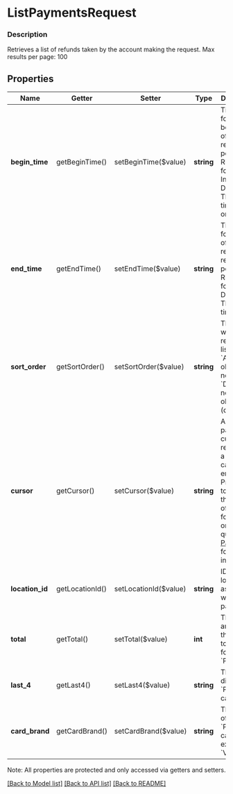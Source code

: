 # ListPaymentsRequest

### Description

Retrieves a list of refunds taken by the account making the request.  Max results per page: 100

## Properties
Name | Getter | Setter | Type | Description | Notes
------------ | ------------- | ------------- | ------------- | ------------- | -------------
**begin_time** | getBeginTime() | setBeginTime($value) | **string** | Timestamp for the beginning of the reporting period, in RFC 3339 format. Inclusive. Default: The current time minus one year. | [optional] 
**end_time** | getEndTime() | setEndTime($value) | **string** | Timestamp for the end of the requested reporting period, in RFC 3339 format.  Default: The current time. | [optional] 
**sort_order** | getSortOrder() | setSortOrder($value) | **string** | The order in which results are listed. - &#x60;ASC&#x60; - oldest to newest - &#x60;DESC&#x60; - newest to oldest (default). | [optional] 
**cursor** | getCursor() | setCursor($value) | **string** | A pagination cursor returned by a previous call to this endpoint. Provide this to retrieve the next set of results for the original query.  See [Pagination](https://developer.squareup.com/docs/basics/api101/pagination) for more information. | [optional] 
**location_id** | getLocationId() | setLocationId($value) | **string** | ID of location associated with payment | [optional] 
**total** | getTotal() | setTotal($value) | **int** | The exact amount in the total_money for a &#x60;Payment&#x60;. | [optional] 
**last_4** | getLast4() | setLast4($value) | **string** | The last 4 digits of &#x60;Payment&#x60; card. | [optional] 
**card_brand** | getCardBrand() | setCardBrand($value) | **string** | The brand of &#x60;Payment&#x60; card. For example, &#x60;VISA&#x60; | [optional] 

Note: All properties are protected and only accessed via getters and setters.

[[Back to Model list]](../../README.md#documentation-for-models) [[Back to API list]](../../README.md#documentation-for-api-endpoints) [[Back to README]](../../README.md)

